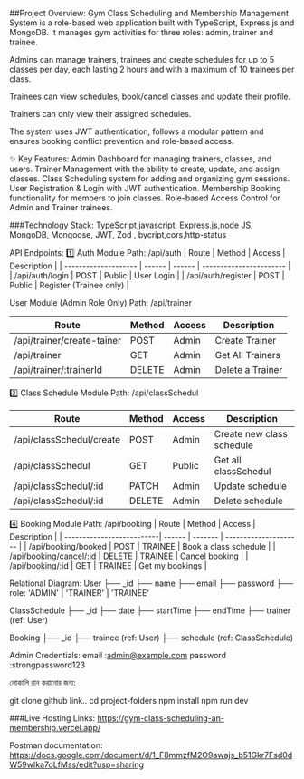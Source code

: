 ##Project Overview:
Gym Class Scheduling and Membership Management System is a role-based web application built with TypeScript, Express.js and MongoDB. It manages gym activities for three roles: admin, trainer and trainee.

Admins can manage trainers, trainees and create schedules for up to 5 classes per day, each lasting 2 hours and with a maximum of 10 trainees per class.

Trainees can view schedules, book/cancel classes and update their profile.

Trainers can only view their assigned schedules.

The system uses JWT authentication, follows a modular pattern and ensures booking conflict prevention and role-based access.

✨ Key Features:
Admin Dashboard for managing trainers, classes, and users.
Trainer Management with the ability to create, update, and assign classes.
Class Scheduling system for adding and organizing gym sessions.
User Registration & Login with JWT authentication.
Membership Booking functionality for members to join classes.
Role-based Access Control for Admin and Trainer trainees.

###Technology Stack:
TypeScript,javascript, Express.js,node JS, MongoDB, Mongoose, JWT, Zod , bycript,cors,http-status

API Endpoints:
1️⃣ Auth Module
Path: /api/auth
| Route | Method | Access | Description |
| -------------------- | ------ | ------ | ----------------------- |
| /api/auth/login | POST | Public | User Login |
| /api/auth/register | POST | Public | Register (Trainee only) |

User Module (Admin Role Only)
Path: /api/trainer

| Route                      | Method | Access | Description      |
| -------------------------- | ------ | ------ | ---------------- |
| /api/trainer/create-tainer | POST   | Admin  | Create Trainer   |
| /api/trainer               | GET    | Admin  | Get All Trainers |
| /api/trainer/:trainerId    | DELETE | Admin  | Delete a Trainer |

3️⃣ Class Schedule Module
Path: /api/classSchedul

| Route                    | Method | Access | Description               |
| ------------------------ | ------ | ------ | ------------------------- |
| /api/classSchedul/create | POST   | Admin  | Create new class schedule |
| /api/classSchedul        | GET    | Public | Get all classSchedul      |
| /api/classSchedul/:id    | PATCH  | Admin  | Update schedule           |
| /api/classSchedul/:id    | DELETE | Admin  | Delete schedule           |

4️⃣ Booking Module
Path: /api/booking
| Route | Method | Access | Description |
| --------------------------| ------ | ------- | --------------------- |
| /api/booking/booked | POST | TRAINEE | Book a class schedule |
| /api/booking/cancel/:id | DELETE | TRAINEE | Cancel booking |
| /api/booking/:id | GET | TRAINEE | Get my bookings |

Relational Diagram:
User
├── \_id
├── name
├── email
├── password
├── role: 'ADMIN' | 'TRAINER' | 'TRAINEE'

ClassSchedule
├── \_id
├── date
├── startTime
├── endTime
├── trainer (ref: User)

Booking
├── \_id
├── trainee (ref: User)
├── schedule (ref: ClassSchedule)

Admin Credentials:
email :admin@example.com
password :strongpassword123

লোকালি রান করানোর জন্য:

git clone github link..
cd project-folders
npm install
npm run dev

###Live Hosting Links: https://gym-class-scheduling-an-membership.vercel.app/

Postman documentation: https://docs.google.com/document/d/1_F8mmzfM2O9awajs_b51Gkr7Fsd0dW59wIka7oLfMss/edit?usp=sharing
